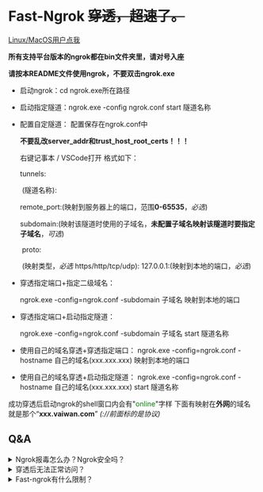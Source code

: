# Fast-Ngrok  ~~穿透，超速了。~~

[Linux/MacOS用户点我](https://github.com/coder-yunyi/fast-ngrok/blob/main/README_linux.md)

**所有支持平台版本的ngrok都在bin文件夹里，请对号入座**

**请按本README文件使用ngrok，不要双击ngrok.exe**

- 启动ngrok：cd ngrok.exe所在路径

- 启动指定隧道：ngrok.exe -config ngrok.conf start 隧道名称

- 配置自定隧道：
  配置保存在ngrok.conf中
  
  **不要乱改server_addr和trust_host_root_certs！！！**

  右键记事本 / VSCode打开
  格式如下：
  
  tunnels:
  
  ​    (隧道名称):
  
  ​        remote_port:(映射到服务器上的端口，范围**0-65535**，*必选*)
  
  ​        subdomain:(映射该隧道时使用的子域名，**未配置子域名映射该隧道时要指定子域名**，*可选*)
  
  ​        proto:
  
  ​            (映射类型，*必选*  https/http/tcp/udp): 127.0.0.1:(映射到本地的端口，*必选*)
  
- 穿透指定端口+指定二级域名：

  ngrok.exe -config=ngrok.conf -subdomain 子域名 映射到本地的端口

- 穿透指定端口+启动指定隧道：

  ngrok.exe -config=ngrok.conf -subdomain 子域名 start 隧道名称

- 使用自己的域名穿透+穿透指定端口：
  ngrok.exe -config=ngrok.conf -hostname 自己的域名(xxx.xxx.xxx) 映射到本地的端口

- 使用自己的域名穿透+启动指定隧道：
  ngrok.exe -config=ngrok.conf -hostname 自己的域名(xxx.xxx.xxx) start 隧道名称

成功穿透后启动ngrok的shell窗口内会有"<font color=#008000 >online</font>"字样
下面有映射在**外网**的域名 就是那个“**xxx.vaiwan.com**”
*(://前面标的是协议)*

## Q&A

<details>
    <summary>Ngrok报毒怎么办？Ngrok安全吗？</summary>
    <strong>！！！使用Ngrok前先将ngrok.exe添加到杀毒软件的信任区里(白名单)，本程序没有任何后门！！！</strong>
    <p>如果您怀疑fast-ngrok项目内的ngrok.exe有后门，请自行检查src文件夹内的源码，没有进行任何代码混淆，如果仍然有疑虑请自行编译</p>
    <a href="https://github.com/inconshreveable/ngrok">点我查看ngrok1.7开放源代码本尊</a>
</details>


<details>
    <summary>穿透后无法正常访问？</summary>
    <p>1.可能是您的子域名被占用了，请更换子域名(使用自定义域名的请检查解析)</p>
    <p>2.检查您映射的协议和端口</p>
    <p>3.使用自定义域名的请先<strong>在工信部备案</strong>！！！(映射服务器使用阿里云国内线路服务器，所以要备案)</p>
</details>
<details>
    <summary>Fast-ngrok有什么限制？</summary>
    <p>正常使用的情况下，Fast-ngrok不对用户的流量/带宽/会话时间/子域名/映射端口数作任何限制</p>
    <strong>但以下情况例外:</strong>
    <p>1. 3小时内单ip任意隧道上/下行带宽总计超过2GB，将对此ip所有隧道上/下行带宽限制为2Mbps，持续48小时</p>
    <p>2. 15分钟内单ip所有隧道上/下行带宽总计超过2GB，封禁此ip，持续72小时，并强制关闭所有隧道</p>
    <p>3. 搭建任意非法站点，封禁此ip，持续2021年</p>
</details>

